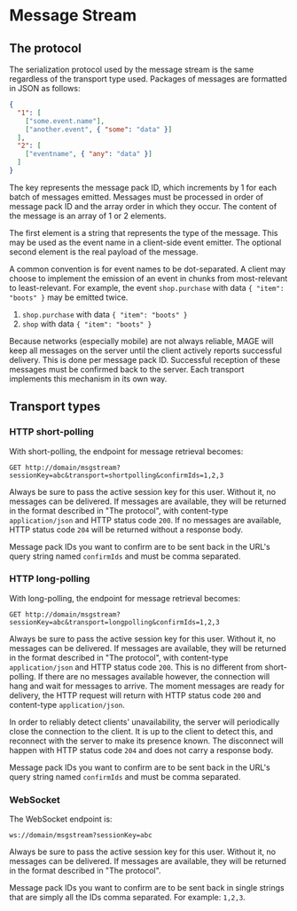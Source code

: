 # Message Stream

## The protocol

The serialization protocol used by the message stream is the same regardless of the transport type
used. Packages of messages are formatted in JSON as follows:

```json
{
  "1": [
    ["some.event.name"],
    ["another.event", { "some": "data" }]
  ],
  "2": [
    ["eventname", { "any": "data" }]
  ]
}
```

The key represents the message pack ID, which increments by 1 for each batch of messages emitted.
Messages must be processed in order of message pack ID and the array order in which they occur. The
content of the message is an array of 1 or 2 elements.

The first element is a string that represents the type of the message. This may be used as the event
name in a client-side event emitter. The optional second element is the real payload of the message.

A common convention is for event names to be dot-separated. A client may choose to implement the
emission of an event in chunks from most-relevant to least-relevant. For example, the event
`shop.purchase` with data `{ "item": "boots" }` may be emitted twice.

1. `shop.purchase` with data `{ "item": "boots" }`
2. `shop` with data `{ "item": "boots" }`

Because networks (especially mobile) are not always reliable, MAGE will keep all messages on the
server until the client actively reports successful delivery. This is done per message pack ID.
Successful reception of these messages must be confirmed back to the server. Each transport
implements this mechanism in its own way.


## Transport types

### HTTP short-polling

With short-polling, the endpoint for message retrieval becomes:

```
GET http://domain/msgstream?sessionKey=abc&transport=shortpolling&confirmIds=1,2,3
```

Always be sure to pass the active session key for this user. Without it, no messages can be
delivered. If messages are available, they will be returned in the format described in
"The protocol", with content-type `application/json` and HTTP status code `200`. If no messages are
available, HTTP status code `204` will be returned without a response body.

Message pack IDs you want to confirm are to be sent back in the URL's query string named
`confirmIds` and must be comma separated.

### HTTP long-polling

With long-polling, the endpoint for message retrieval becomes:

```
GET http://domain/msgstream?sessionKey=abc&transport=longpolling&confirmIds=1,2,3
```

Always be sure to pass the active session key for this user. Without it, no messages can be
delivered. If messages are available, they will be returned in the format described in
"The protocol", with content-type `application/json` and HTTP status code `200`. This is no
different from short-polling. If there are no messages available however, the connection will hang
and wait for messages to arrive. The moment messages are ready for delivery, the HTTP request will
return with HTTP status code `200` and content-type `application/json`.

In order to reliably detect clients' unavailability, the server will periodically close the
connection to the client. It is up to the client to detect this, and reconnect with the server to
make its presence known. The disconnect will happen with HTTP status code `204` and does not carry a
response body.

Message pack IDs you want to confirm are to be sent back in the URL's query string named
`confirmIds` and must be comma separated.

### WebSocket

The WebSocket endpoint is:

```
ws://domain/msgstream?sessionKey=abc
```

Always be sure to pass the active session key for this user. Without it, no messages can be
delivered. If messages are available, they will be returned in the format described in
"The protocol".

Message pack IDs you want to confirm are to be sent back in single strings that are simply all the
IDs comma separated. For example: `1,2,3`.
